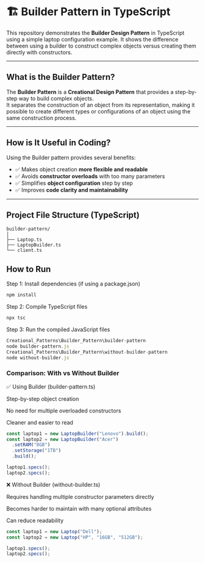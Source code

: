 # 🏗️ Builder Pattern in TypeScript

This repository demonstrates the **Builder Design Pattern** in TypeScript using a simple laptop configuration example. It shows the difference between using a builder to construct complex objects versus creating them directly with constructors.

---

## What is the Builder Pattern?

The **Builder Pattern** is a **Creational Design Pattern** that provides a step-by-step way to build complex objects.  
It separates the construction of an object from its representation, making it possible to create different types or configurations of an object using the same construction process.

---

## How is It Useful in Coding?

Using the Builder pattern provides several benefits:

- ✅ Makes object creation **more flexible and readable**  
- ✅ Avoids **constructor overloads** with too many parameters  
- ✅ Simplifies **object configuration** step by step  
- ✅ Improves **code clarity and maintainability**  

---

## Project File Structure (TypeScript)

```plaintext
builder-pattern/
│
├── Laptop.ts
├── LaptopBuilder.ts
└── client.ts
```
## How to Run

 Step 1: Install dependencies (if using a package.json)
```typescript
npm install
```
 Step 2: Compile TypeScript files
```typescript
npx tsc
```
 Step 3: Run the compiled JavaScript files

```typescript
Creational_Patterns\Builder_Pattern\builder-pattern
node builder-pattern.js
Creational_Patterns\Builder_Pattern\without-builder-pattern
node without-builder.js
```

### Comparison: With vs Without Builder

✅ Using Builder (builder-pattern.ts)

Step-by-step object creation

No need for multiple overloaded constructors

Cleaner and easier to read
```typescript
const laptop1 = new LaptopBuilder("Lenovo").build();
const laptop2 = new LaptopBuilder("Acer")
  .setRAM("8GB")
  .setStorage("1TB")
  .build();

laptop1.specs();
laptop2.specs();
```

❌ Without Builder (without-builder.ts)

Requires handling multiple constructor parameters directly

Becomes harder to maintain with many optional attributes

Can reduce readability
```typescript
const laptop1 = new Laptop("Dell");
const laptop2 = new Laptop("HP", "16GB", "512GB");

laptop1.specs();
laptop2.specs();
```

